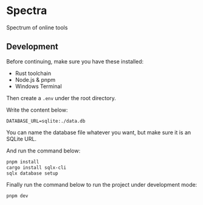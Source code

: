 # Spectra

Spectrum of online tools

## Development

Before continuing, make sure you have these installed:

- Rust toolchain
- Node.js & pnpm
- Windows Terminal

Then create a `.env` under the root directory.

Write the content below:

```dotenv
DATABASE_URL=sqlite:./data.db
```

You can name the database file whatever you want, but make sure it is an SQLite URL.

And run the command below:

```bash
pnpm install
cargo install sqlx-cli
sqlx database setup
```

Finally run the command below to run the project under development mode:

```bash
pnpm dev
```
